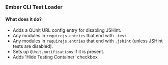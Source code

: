### Ember CLI Test Loader

#### What does it do?

* Adds a QUnit URL config entry for disabling JSHint.
* Any modules in `requirejs.entries` that end with `-test`.
* Any modules in `requirejs.entries` that end with `.jshint` (unless JSHint tests are disabled).
* Sets up `QUnit.notifications` if it is present.
* Adds 'Hide Testing Container' checkbox
